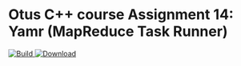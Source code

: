# Otus C++ course Assignment 14: Yamr (MapReduce Task Runner)

[ ![Build](https://travis-ci.com/artbataev/otus_cpp_14.svg?branch=master) ](https://travis-ci.com/artbataev/otus_cpp_14)
[ ![Download](https://api.bintray.com/packages/artbataev1/Otus_Assignments/Otus_Cpp_14/images/download.svg) ](https://bintray.com/artbataev1/Otus_Assignments/Otus_Cpp_14/#files)
